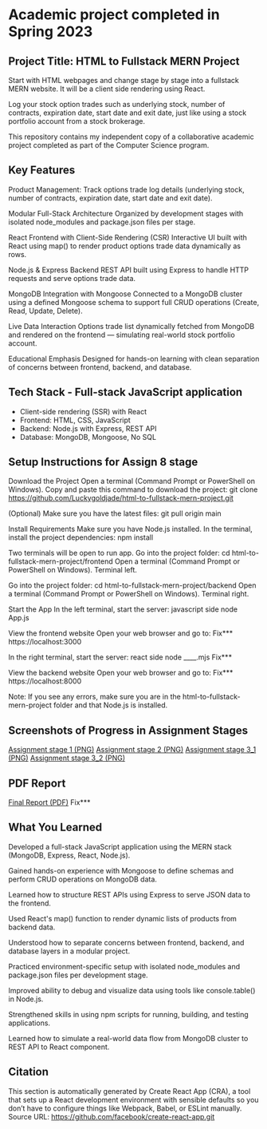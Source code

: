 # Academic project completed in Spring 2023

## Project Title: HTML to Fullstack MERN Project
Start with HTML webpages and change stage by stage into a fullstack MERN website. It will be a 
client side rendering using React.

Log your stock option trades such as underlying stock, number of contracts, expiration date, start date and exit date, just like using a stock portfolio account from a stock brokerage. 

This repository contains my independent copy of a collaborative academic project completed as part of the 
Computer Science program.

## Key Features
Product Management:
Track options trade log details (underlying stock, number of contracts, expiration date, start date and exit date).

Modular Full-Stack Architecture
Organized by development stages with isolated node_modules and package.json files per stage.

React Frontend with Client-Side Rendering (CSR)
Interactive UI built with React using map() to render product options trade data dynamically as rows.

Node.js & Express Backend
REST API built using Express to handle HTTP requests and serve options trade data.

MongoDB Integration with Mongoose
Connected to a MongoDB cluster using a defined Mongoose schema to support full CRUD operations (Create, Read, Update, Delete).

Live Data Interaction
Options trade list dynamically fetched from MongoDB and rendered on the frontend — simulating real-world stock portfolio account.

Educational Emphasis
Designed for hands-on learning with clean separation of concerns between frontend, backend, and database.



## Tech Stack - Full-stack JavaScript application
- Client-side rendering (SSR) with React
- Frontend: HTML, CSS, JavaScript
- Backend: Node.js with Express, REST API
- Database: MongoDB, Mongoose, No SQL

## Setup Instructions for Assign 8 stage
Download the Project
Open a terminal (Command Prompt or PowerShell on Windows).
Copy and paste this command to download the project:
git clone https://github.com/Luckygoldjade/html-to-fullstack-mern-project.git

(Optional) Make sure you have the latest files:
git pull origin main

Install Requirements
Make sure you have Node.js installed.
In the terminal, install the project dependencies:
npm install

Two terminals will be open to run app.
Go into the project folder:
cd html-to-fullstack-mern-project/frontend
Open a terminal (Command Prompt or PowerShell on Windows). Terminal left.

Go into the project folder:
cd html-to-fullstack-mern-project/backend
Open a terminal (Command Prompt or PowerShell on Windows). Terminal right.

Start the App
In the left terminal, start the server: javascript side
node App.js

View the frontend website
Open your web browser and go to:
Fix***
https://localhost:3000

In the right terminal, start the server: react side
node ____.mjs
Fix***

View the backend website
Open your web browser and go to:
Fix***
https://localhost:8000


Note: If you see any errors, make sure you are in the html-to-fullstack-mern-project folder and that Node.js is installed.

## Screenshots of Progress in Assignment Stages
[Assignment stage 1 (PNG)](docs/screenshots/assign_1.png)
[Assignment stage 2 (PNG)](docs/screenshots/assign_2.png)
[Assignment stage 3_1 (PNG)](docs/screenshots/assign_3_1.png)
[Assignment stage 3_2 (PNG)](docs/screenshots/assign_3_2.png)

## PDF Report
[Final Report (PDF)](docs/_____.pdf)
Fix***

## What You Learned
Developed a full-stack JavaScript application using the MERN stack (MongoDB, Express, React, Node.js).

Gained hands-on experience with Mongoose to define schemas and perform CRUD operations on MongoDB data.

Learned how to structure REST APIs using Express to serve JSON data to the frontend.

Used React's map() function to render dynamic lists of products from backend data.

Understood how to separate concerns between frontend, backend, and database layers in a modular project.

Practiced environment-specific setup with isolated node_modules and package.json files per development stage.

Improved ability to debug and visualize data using tools like console.table() in Node.js.

Strengthened skills in using npm scripts for running, building, and testing applications.

Learned how to simulate a real-world data flow from MongoDB cluster to REST API to React component.




## Citation
This section is automatically generated by Create React App (CRA), a tool that sets up a React development environment with sensible defaults so you don’t have to configure things like Webpack, Babel, or ESLint manually.
Source URL: https://github.com/facebook/create-react-app.git


